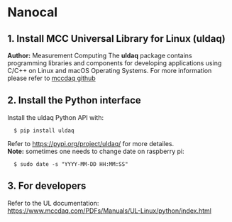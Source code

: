 # Nanocal


## 1. Install MCC Universal Library for Linux (uldaq)

**Author:** Measurement Computing
The **uldaq** package contains programming libraries and components for developing applications using C/C++ on Linux and macOS Operating Systems. For more information please refer to [mccdaq github](https://github.com/mccdaq/uldaq)

## 2. Install the Python interface

Install the uldaq Python API with:  
 ```
   $ pip install uldaq
 ```
Refer to https://pypi.org/project/uldaq/ for more detailes.  
**Note:** sometimes one needs to change date on raspberry pi:
 ```
   $ sudo date -s "YYYY-MM-DD HH:MM:SS"
 ```

## 3. For developers
Refer to the UL documentation:
https://www.mccdaq.com/PDFs/Manuals/UL-Linux/python/index.html
